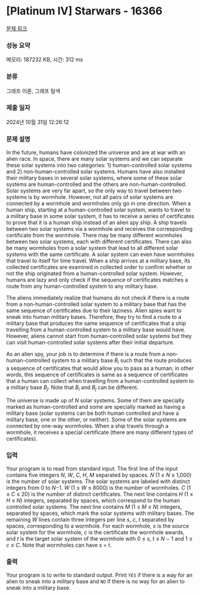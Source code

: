 # [Platinum IV] Starwars - 16366 

[문제 링크](https://www.acmicpc.net/problem/16366) 

### 성능 요약

메모리: 187232 KB, 시간: 312 ms

### 분류

그래프 이론, 그래프 탐색

### 제출 일자

2024년 10월 31일 12:26:12

### 문제 설명

<p>In the future, humans have colonized the universe and are at war with an alien race. In space, there are many solar systems and we can separate these solar systems into two categories: 1) human-controlled solar systems and 2) non-human-controlled solar systems. Humans have also installed their military bases in several solar systems, where some of these solar systems are human-controlled and the others are non-human-controlled. Solar systems are very far apart, so the only way to travel between two systems is by wormhole. However, not all pairs of solar systems are connected by a wormhole and wormholes only go in one direction. When a human ship, starting at a human-controlled solar system, wants to travel to a military base in some solar system, it has to receive a series of certificates to prove that it is a human ship instead of an alien spy ship. A ship travels between two solar systems via a wormhole and receives the corresponding certificate from the wormhole. There may be many different wormholes between two solar systems, each with different certificates. There can also be many wormholes from a solar system that lead to all different solar systems with the same certificate. A solar system can even have wormholes that travel to itself for time travel. When a ship arrives at a military base, its collected certificates are examined in collected order to confirm whether or not the ship originated from a human-controlled solar system. However, humans are lazy and only check if the sequence of certificates matches a route from any human-controlled system to any military base.</p>

<p>The aliens immediately realize that humans do not check if there is a route from a non-human-controlled solar system to a military base that has the same sequence of certificates due to their laziness. Alien spies want to sneak into human military bases. Therefore, they try to find a route to a military base that produces the same sequence of certificates that a ship travelling from a human-controlled system to a military base would have. However, aliens cannot start from human-controlled solar systems but they can visit human-controlled solar systems after their initial departure.</p>

<p>As an alien spy, your job is to determine if there is a route from a non-human-controlled system to a military base <em>B<sub>i</sub></em> such that the route produces a sequence of certificates that would allow you to pass as a human; in other words, this sequence of certificates is same as a sequence of certificates that a human can collect when travelling from a human-controlled system to a military base <em>B<sub>j</sub></em>. Note that <em>B<sub>i</sub></em> and <em>B<sub>j</sub></em> can be different.</p>

<p>The universe is made up of <em>N</em> solar systems. Some of them are specially marked as human-controlled and some are specially marked as having a military base (solar systems can be both human controlled and have a military base, one or the other, or neither). Some of the solar systems are connected by one-way wormholes. When a ship travels through a wormhole, it receives a special certificate (there are many different types of certificates).</p>

### 입력 

 <p>Your program is to read from standard input. The first line of the input contains five integers <em>N</em>, <em>W</em>, <em>C</em>, <em>H</em>, <em>M</em> separated by spaces. <em>N</em> (1 ≤ <em>N</em> ≤ 1,000) is the number of solar systems. The solar systems are labeled with distinct integers from 0 to <em>N</em>−1. <em>W</em> (1 ≤ <em>W</em> ≤ 8000) is the number of wormholes. <em>C</em> (1 ≤ <em>C</em> ≤ 20) is the number of distinct certificates. The next line contains <em>H</em> (1 ≤ <em>H</em> ≤ <em>N</em>) integers, separated by spaces, which correspond to the human controlled solar systems. The next line contains <em>M</em> (1 ≤ <em>M</em> ≤ <em>N</em>) integers, separated by spaces, which mark the solar systems with military bases. The remaining <em>W</em> lines contain three integers per line <em>s</em>, <em>c</em>, <em>t</em> separated by spaces, corresponding to a wormhole. For each wormhole, <em>s</em> is the source solar system for the wormhole, <em>c</em> is the certificate the wormhole awards, and <em>t</em> is the target solar system of the wormhole with 0 ≤ <em>s</em>, <em>t</em> ≤ <em>N</em> − 1 and 1 ≤ <em>c</em> ≤ <em>C</em>. Note that wormholes can have <em>s</em> = <em>t</em>.</p>

### 출력 

 <p>Your program is to write to standard output. Print <code>YES</code> if there is a way for an alien to sneak into a military base and <code>NO</code> if there is no way for an alien to sneak into a military base.</p>


